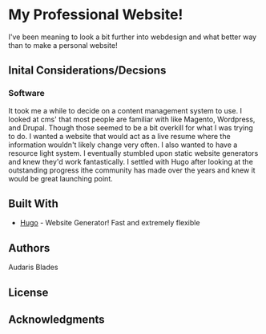 # My Professional Website!

I've been meaning to look a bit further into webdesign and what better way than to make a personal website!

## Inital Considerations/Decsions 

### Software
It took me a while to decide on a content management system to use.
I looked at  cms' that most people are familiar with like Magento, Wordpress, and Drupal. Though those seemed to be a bit overkill for what I was trying to do.
I wanted a website that would act as a live resume where the information wouldn't likely change very often. I also wanted to have a resource light system.
I eventually stumbled upon static website generators and knew they'd work fantastically.
I settled with Hugo after looking at the outstanding progress ithe community has made over the years and knew it would be great launching point.



## Built With

* [Hugo](https://gohugo.io/) - Website Generator! Fast and extremely flexible

## Authors
Audaris Blades 

## License

## Acknowledgments
